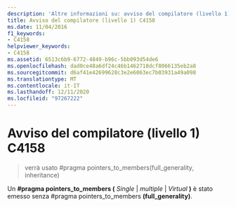 ```yaml
---
description: 'Altre informazioni su: avviso del compilatore (livello 1) C4158'
title: Avviso del compilatore (livello 1) C4158
ms.date: 11/04/2016
f1_keywords:
- C4158
helpviewer_keywords:
- C4158
ms.assetid: 6513c6b9-6772-4849-b96c-5bb093d54de6
ms.openlocfilehash: dad0ce48a6df24c46b1462718dcf8066135eb2a8
ms.sourcegitcommit: d6af41e42699628c3e2e6063ec7b03931a49a098
ms.translationtype: MT
ms.contentlocale: it-IT
ms.lasthandoff: 12/11/2020
ms.locfileid: "97267222"
---
```

# <a name="compiler-warning-level-1-c4158"></a>Avviso del compilatore (livello 1) C4158

> verrà usato #pragma pointers_to_members(full_generality, inheritance)

Un **#pragma pointers_to_members (** *Single* &#124; *multiple* &#124; *Virtual* **)** è stato emesso senza #pragma pointers_to_members **(full_generality)**.
